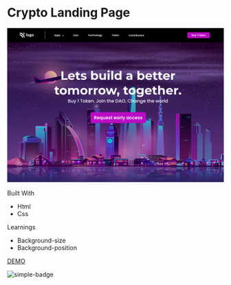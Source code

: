 # Crypto Landing Page

![Image](./5.png)

Built With
- Html
- Css

Learnings
- Background-size
- Background-position

[DEMO](https://gnw-crypto-landing-page.netlify.app/)

![simple-badge](https://img.shields.io/badge/HTML-CSS-orange)